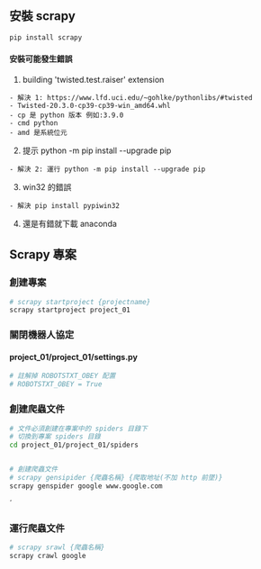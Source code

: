 ## 安裝 scrapy

```bash
pip install scrapy
```

#### 安裝可能發生錯誤

1. building 'twisted.test.raiser' extension

```
- 解決 1: https://www.lfd.uci.edu/~gohlke/pythonlibs/#twisted
- Twisted‑20.3.0‑cp39‑cp39‑win_amd64.whl
- cp 是 python 版本 例如:3.9.0
- cmd python
- amd 是系統位元
```

2. 提示 python -m pip install --upgrade pip

```
- 解決 2: 運行 python -m pip install --upgrade pip
```

3. win32 的錯誤

```
- 解決 pip install pypiwin32
```

4. 還是有錯就下載 anaconda



## Scrapy 專案

### 創建專案

```bash
# scrapy startproject {projectname}
scrapy startproject project_01
```

### 關閉機器人協定

#### project_01/project_01/settings.py

```python
# 註解掉 ROBOTSTXT_OBEY 配置
# ROBOTSTXT_OBEY = True
```

### 創建爬蟲文件

```bash
# 文件必須創建在專案中的 spiders 目錄下
# 切換到專案 spiders 目錄
cd project_01/project_01/spiders


# 創建爬蟲文件
# scrapy gensipider {爬蟲名稱} {爬取地址(不加 http 前墜)}
scrapy genspider google www.google.com
```

ˊ

### 運行爬蟲文件

```bash
# scrapy srawl {爬蟲名稱}
scrapy crawl google
```
